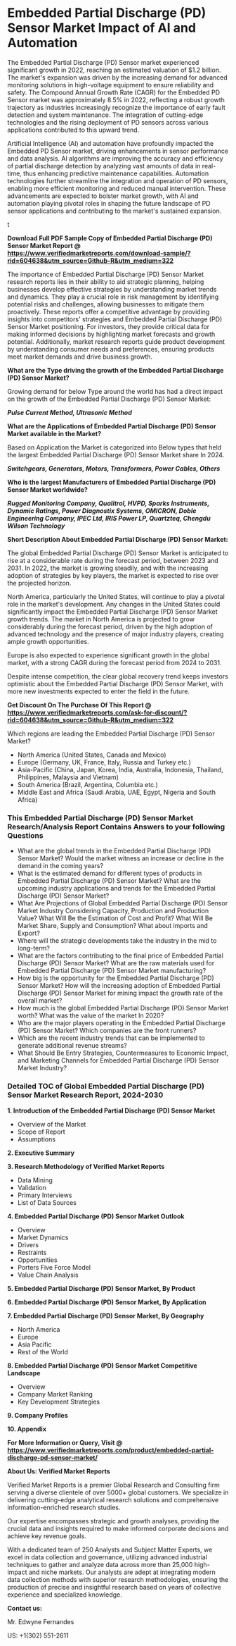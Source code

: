 <meta name="title" content="Global  Embedded Partial Discharge (PD) Sensor Market Impact of AI and Automation"><meta name="description" content="  The Embedded Partial Discharge (PD) Sensor market experienced significant growth in 2022, reaching an estimated valuation of $1.2 billion. The market's expansion was"><meta name="title" content=" Embedded Partial Discharge (PD) Sensor Market Size, Share, Scope, Trends, Growth, Opportunities, Analysis, Forecast"> <h1>Embedded Partial Discharge (PD) Sensor Market Impact of AI and Automation</h1> <p>The Embedded Partial Discharge (PD) Sensor market experienced significant growth in 2022, reaching an estimated valuation of $1.2 billion. The market's expansion was driven by the increasing demand for advanced monitoring solutions in high-voltage equipment to ensure reliability and safety. The Compound Annual Growth Rate (CAGR) for the Embedded PD Sensor market was approximately 8.5% in 2022, reflecting a robust growth trajectory as industries increasingly recognize the importance of early fault detection and system maintenance. The integration of cutting-edge technologies and the rising deployment of PD sensors across various applications contributed to this upward trend.</p> <p>Artificial Intelligence (AI) and automation have profoundly impacted the Embedded PD Sensor market, driving enhancements in sensor performance and data analysis. AI algorithms are improving the accuracy and efficiency of partial discharge detection by analyzing vast amounts of data in real-time, thus enhancing predictive maintenance capabilities. Automation technologies further streamline the integration and operation of PD sensors, enabling more efficient monitoring and reduced manual intervention. These advancements are expected to bolster market growth, with AI and automation playing pivotal roles in shaping the future landscape of PD sensor applications and contributing to the market's sustained expansion.</p> t</p><p id="" class=""><strong>Download Full PDF Sample Copy of Embedded Partial Discharge (PD) Sensor Market Report @ <a href="https://www.verifiedmarketreports.com/download-sample/?rid=604638&utm_source=Github-R&utm_medium=322" target="_blank">https://www.verifiedmarketreports.com/download-sample/?rid=604638&utm_source=Github-R&utm_medium=322</a></strong></p><p>The importance of&nbsp;Embedded Partial Discharge (PD) Sensor Market research reports lies in their ability to aid strategic planning, helping businesses develop effective strategies by understanding market trends and dynamics. They play a crucial role in risk management by identifying potential risks and challenges, allowing businesses to mitigate them proactively. These reports offer a competitive advantage by providing insights into competitors' strategies and Embedded Partial Discharge (PD) Sensor Market positioning. For investors, they provide critical data for making informed decisions by highlighting market forecasts and growth potential. Additionally, market research reports guide product development by understanding consumer needs and preferences, ensuring products meet market demands and drive business growth.</p><p><strong>What are the&nbsp;Type driving the growth of the Embedded Partial Discharge (PD) Sensor Market?</strong></p><p id="" class="">Growing demand for below Type around the world has had a direct impact on the growth of the Embedded Partial Discharge (PD) Sensor Market:</p><em><strong>Pulse Current Method, Ultrasonic Method</strong></em></p><strong>What are the&nbsp;Applications&nbsp;of Embedded Partial Discharge (PD) Sensor Market available in the Market?</strong></p><p id="" class="">Based on Application the Market is categorized into Below types that held the largest Embedded Partial Discharge (PD) Sensor Market share In 2024.</p><em><strong>Switchgears, Generators, Motors, Transformers, Power Cables, Others</strong></em></p><strong>Who is the largest Manufacturers of Embedded Partial Discharge (PD) Sensor Market worldwide?</strong></p><p><em><strong>Rugged Monitoring Company, Qualitrol, HVPD, Sparks Instruments, Dynamic Ratings, Power Diagnostix Systems, OMICRON, Doble Engineering Company, IPEC Ltd, IRIS Power LP, Quartzteq, Chengdu Wilson Technology</strong></em></p><p id="" class=""><strong>Short Description About Embedded Partial Discharge (PD) Sensor Market:</strong></p><p>The global Embedded Partial Discharge (PD) Sensor Market is anticipated to rise at a considerable rate during the forecast period, between 2023 and 2031. In 2022, the market is growing steadily, and with the increasing adoption of strategies by key players, the market is expected to rise over the projected horizon.</p><p>North America, particularly the United States, will continue to play a pivotal role in the market's development. Any changes in the United States could significantly impact the Embedded Partial Discharge (PD) Sensor Market growth trends. The market in North America is projected to grow considerably during the forecast period, driven by the high adoption of advanced technology and the presence of major industry players, creating ample growth opportunities.</p><p>Europe is also expected to experience significant growth in the global market, with a strong CAGR during the forecast period from 2024 to 2031.</p><p>Despite intense competition, the clear global recovery trend keeps investors optimistic about the Embedded Partial Discharge (PD) Sensor Market, with more new investments expected to enter the field in the future.</p><p id="" class=""><strong>Get Discount On The Purchase Of This Report @ <a href="https://www.verifiedmarketreports.com/ask-for-discount/?rid=604638&utm_source=Github-R&utm_medium=322" target="_blank">https://www.verifiedmarketreports.com/ask-for-discount/?rid=604638&utm_source=Github-R&utm_medium=322</a></strong></p>Which regions are leading the Embedded Partial Discharge (PD) Sensor Market?</p><ul><li>North America (United States, Canada and Mexico)</li><li>Europe (Germany, UK, France, Italy, Russia and Turkey etc.)</li><li>Asia-Pacific (China, Japan, Korea, India, Australia, Indonesia, Thailand, Philippines, Malaysia and Vietnam)</li><li>South America (Brazil, Argentina, Columbia etc.)</li><li>Middle East and Africa (Saudi Arabia, UAE, Egypt, Nigeria and South Africa)</li></ul><h3 id="" class="">This Embedded Partial Discharge (PD) Sensor Market Research/Analysis Report Contains Answers to your following Questions</h3><ul><li>What are the global trends in the Embedded Partial Discharge (PD) Sensor Market? Would the market witness an increase or decline in the demand in the coming years?</li><li>What is the estimated demand for different types of products in Embedded Partial Discharge (PD) Sensor Market? What are the upcoming industry applications and trends for the Embedded Partial Discharge (PD) Sensor Market?</li><li>What Are Projections of Global Embedded Partial Discharge (PD) Sensor Market Industry Considering Capacity, Production and Production Value? What Will Be the Estimation of Cost and Profit? What Will Be Market Share, Supply and Consumption? What about imports and Export?</li><li>Where will the strategic developments take the industry in the mid to long-term?</li><li>What are the factors contributing to the final price of Embedded Partial Discharge (PD) Sensor Market? What are the raw materials used for Embedded Partial Discharge (PD) Sensor Market manufacturing?</li><li>How big is the opportunity for the Embedded Partial Discharge (PD) Sensor Market? How will the increasing adoption of Embedded Partial Discharge (PD) Sensor Market for mining impact the growth rate of the overall market?</li><li>How much is the global Embedded Partial Discharge (PD) Sensor Market worth? What was the value of the market In 2020?</li><li>Who are the major players operating in the Embedded Partial Discharge (PD) Sensor Market? Which companies are the front runners?</li><li>Which are the recent industry trends that can be implemented to generate additional revenue streams?</li><li>What Should Be Entry Strategies, Countermeasures to Economic Impact, and Marketing Channels for Embedded Partial Discharge (PD) Sensor Market Industry?</li></ul><h3 id="" class="">Detailed TOC of Global Embedded Partial Discharge (PD) Sensor Market Research Report, 2024-2030</h3><p id="" class=""><strong>1. Introduction of the Embedded Partial Discharge (PD) Sensor Market</strong></p><ul><li>Overview of the Market</li><li>Scope of Report</li><li>Assumptions</li></ul><p id="" class=""><strong>2. Executive Summary</strong></p><p id="" class=""><strong>3. Research Methodology of Verified Market Reports</strong></p><ul><li>Data Mining</li><li>Validation</li><li>Primary Interviews</li><li>List of Data Sources</li></ul><p id="" class=""><strong>4. Embedded Partial Discharge (PD) Sensor Market Outlook</strong></p><ul><li>Overview</li><li>Market Dynamics</li><li>Drivers</li><li>Restraints</li><li>Opportunities</li><li>Porters Five Force Model</li><li>Value Chain Analysis</li></ul><p id="" class=""><strong>5. Embedded Partial Discharge (PD) Sensor Market, By Product</strong></p><p id="" class=""><strong>6. Embedded Partial Discharge (PD) Sensor Market, By Application</strong></p><p id="" class=""><strong>7. Embedded Partial Discharge (PD) Sensor Market, By Geography</strong></p><ul><li>North America</li><li>Europe</li><li>Asia Pacific</li><li>Rest of the World</li></ul><p id="" class=""><strong>8. Embedded Partial Discharge (PD) Sensor Market Competitive Landscape</strong></p><ul><li>Overview</li><li>Company Market Ranking</li><li>Key Development Strategies</li></ul><p id="" class=""><strong>9. Company Profiles</strong></p><p id="" class=""><strong>10. Appendix</strong></p><p id="" class=""><strong>For More Information or Query, Visit @ <a href="https://www.verifiedmarketreports.com/product/embedded-partial-discharge-pd-sensor-market/" target="_blank">https://www.verifiedmarketreports.com/product/embedded-partial-discharge-pd-sensor-market/</a></strong></p><p id="" class=""><strong>About Us: Verified Market Reports</strong></p><p id="" class="">Verified Market Reports is a premier Global Research and Consulting firm serving a diverse clientele of over 5000+ global customers. We specialize in delivering cutting-edge analytical research solutions and comprehensive information-enriched research studies.</p><p id="" class="">Our expertise encompasses strategic and growth analyses, providing the crucial data and insights required to make informed corporate decisions and achieve key revenue goals.</p><p id="" class="">With a dedicated team of 250 Analysts and Subject Matter Experts, we excel in data collection and governance, utilizing advanced industrial techniques to gather and analyze data across more than 25,000 high-impact and niche markets. Our analysts are adept at integrating modern data collection methods with superior research methodologies, ensuring the production of precise and insightful research based on years of collective experience and specialized knowledge.</p><p id="" class=""><strong>Contact us:</strong></p><p id="" class="">Mr. Edwyne Fernandes</p><p id="" class="">US: +1(302) 551-2611</p>